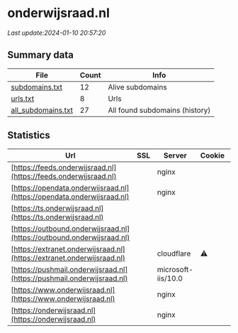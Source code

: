 # onderwijsraad.nl
*Last update:2024-01-10 20:57:20*
## Summary data
| File       | Count | Info |
|------------|-------|------|
|[subdomains.txt](/data/onderwijsraad/subdomains.txt)|12|Alive subdomains|
|[urls.txt](/data/onderwijsraad/urls.txt)|8|Urls|
|[all_subdomains.txt](/data/onderwijsraad/all_subdomains.txt)|27|All found subdomains (history)|
## Statistics
| Url | SSL | Server | Cookie | HSTS | CSP | XFO | XXP | RP | Tech |
|------------|-------|------|------|------|------|------|------|------|------|
|[https://feeds.onderwijsraad.nl](https://feeds.onderwijsraad.nl)| |nginx| |:white_check_mark: | | |:white_check_mark: | |:white_check_mark: | |:white_check_mark: | |HSTS Nginx| |
|[https://opendata.onderwijsraad.nl](https://opendata.onderwijsraad.nl)| |nginx| |:white_check_mark: | | |:white_check_mark: | |:white_check_mark: | |:white_check_mark: | |HSTS Nginx| |
|[https://ts.onderwijsraad.nl](https://ts.onderwijsraad.nl)| | | | | | | |:white_check_mark: | |IIS:10.0 Windows Ser...| |
|[https://outbound.onderwijsraad.nl](https://outbound.onderwijsraad.nl)| | | | | | | |:white_check_mark: | |IIS:10.0 Windows Ser...| |
|[https://extranet.onderwijsraad.nl](https://extranet.onderwijsraad.nl)| |cloudflare|:warning: | | |:white_check_mark: | | |:white_check_mark: | |Cloudflare HTTP/3 Ki...| |
|[https://pushmail.onderwijsraad.nl](https://pushmail.onderwijsraad.nl)| |microsoft-iis/10.0| | | |:white_check_mark: | | |:white_check_mark: | |IIS:10.0 Windows Ser...| |
|[https://www.onderwijsraad.nl](https://www.onderwijsraad.nl)| |nginx| |:white_check_mark: | |:warning: |:white_check_mark: | |:white_check_mark: | |:white_check_mark: | |Bloomreach HSTS Ngin...| |
|[https://onderwijsraad.nl](https://onderwijsraad.nl)| |nginx| |:white_check_mark: | |:warning: |:white_check_mark: | |:white_check_mark: | |:white_check_mark: | |HSTS Nginx| |
